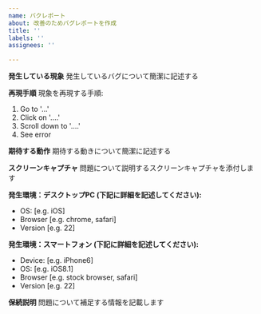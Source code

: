 ```yaml
---
name: バクレポート
about: 改善のためバグレポートを作成
title: ''
labels: ''
assignees: ''

---
```


**発生している現象**
発生しているバグについて簡潔に記述する

**再現手順**
現象を再現する手順:
1. Go to '...'
2. Click on '....'
3. Scroll down to '....'
4. See error

**期待する動作**
期待する動きについて簡潔に記述する

**スクリーンキャプチャ**
問題について説明するスクリーンキャプチャを添付します

**発生環境：デスクトップPC (下記に詳細を記述してください):**
 - OS: [e.g. iOS]
 - Browser [e.g. chrome, safari]
 - Version [e.g. 22]

**発生環境：スマートフォン (下記に詳細を記述してください):**
 - Device: [e.g. iPhone6]
 - OS: [e.g. iOS8.1]
 - Browser [e.g. stock browser, safari]
 - Version [e.g. 22]

**保続説明**
問題について補足する情報を記載します
